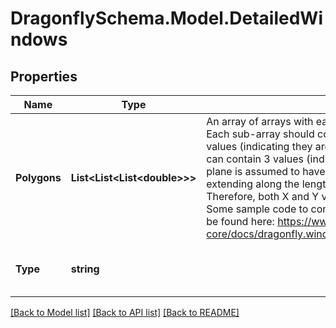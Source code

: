 
# DragonflySchema.Model.DetailedWindows

## Properties

Name | Type | Description | Notes
------------ | ------------- | ------------- | -------------
**Polygons** | **List&lt;List&lt;List&lt;double&gt;&gt;&gt;** | An array of arrays with each sub-array representing a polygonal boundary of a window. Each sub-array should consist of arrays representing points, which can either contain 2 values (indicating they are 2D vertices within the plane of a parent wall segment) or they can contain 3 values (indicating they are 3D world coordinates). For 2D points, the wall plane is assumed to have an origin at the first point of the wall segment and an X-axis extending along the length of the segment. The wall plane Y-axis always points upwards. Therefore, both X and Y values of each point in the polygon should always be positive. Some sample code to convert from 2D vertices to 2D vertices in the plane of the wall can be found here: https://www.ladybug.tools/dragonfly-core/docs/dragonfly.windowparameter.html#dragonfly.windowparameter.DetailedWindows | 
**Type** | **string** |  | [optional] [readonly] [default to "DetailedWindows"]

[[Back to Model list]](../README.md#documentation-for-models)
[[Back to API list]](../README.md#documentation-for-api-endpoints)
[[Back to README]](../README.md)

